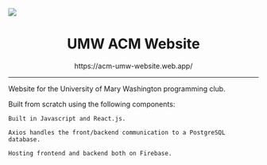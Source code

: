
<img align='center' src='https://github.com/KoboldAdvocate/umw-acm-website/blob/master/src/assets/acmlogo.png' />

<h1 align='center'>
UMW ACM Website
</h1>

<p align='center'>
https://acm-umw-website.web.app/


---
Website for the University of Mary Washington programming club.

Built from scratch using the following components:

```
Built in Javascript and React.js.

Axios handles the front/backend communication to a PostgreSQL database.

Hosting frontend and backend both on Firebase.
```
</p>
